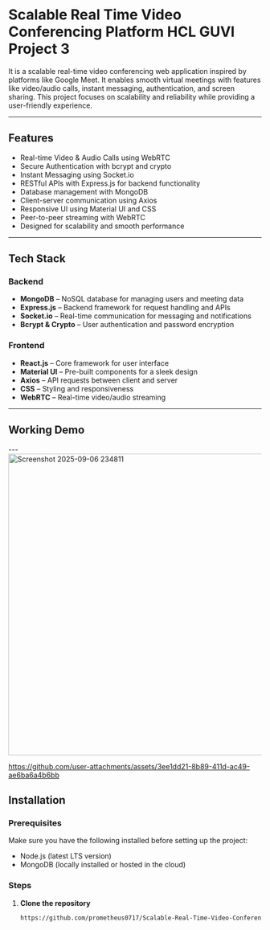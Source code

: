 # Scalable Real Time Video Conferencing Platform HCL GUVI Project 3


It is a scalable real-time video conferencing web application inspired by platforms like Google Meet. It enables smooth virtual meetings with features like video/audio calls, instant messaging, authentication, and screen sharing. This project focuses on scalability and reliability while providing a user-friendly experience.

---

## Features

- Real-time Video & Audio Calls using WebRTC  
- Secure Authentication with bcrypt and crypto  
- Instant Messaging using Socket.io  
- RESTful APIs with Express.js for backend functionality  
- Database management with MongoDB  
- Client-server communication using Axios  
- Responsive UI using Material UI and CSS  
- Peer-to-peer streaming with WebRTC  
- Designed for scalability and smooth performance  

---

## Tech Stack

### Backend
- **MongoDB** – NoSQL database for managing users and meeting data  
- **Express.js** – Backend framework for request handling and APIs  
- **Socket.io** – Real-time communication for messaging and notifications  
- **Bcrypt & Crypto** – User authentication and password encryption  

### Frontend
- **React.js** – Core framework for user interface  
- **Material UI** – Pre-built components for a sleek design  
- **Axios** – API requests between client and server  
- **CSS** – Styling and responsiveness  
- **WebRTC** – Real-time video/audio streaming  

---
## Working Demo

---<img width="1358" height="600" alt="Screenshot 2025-09-06 234811" src="https://github.com/user-attachments/assets/528dec76-32e1-4007-95fd-bb22d8a4263d" />

https://github.com/user-attachments/assets/3ee1dd21-8b89-411d-ac49-ae6ba6a4b6bb


## Installation

### Prerequisites  
Make sure you have the following installed before setting up the project:

- Node.js (latest LTS version)  
- MongoDB (locally installed or hosted in the cloud)

### Steps

1. **Clone the repository**

   ```bash
   https://github.com/prometheus0717/Scalable-Real-Time-Video-Conferencing-Platform-HCL-GUVI-Project-3.git

